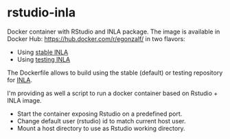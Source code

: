 # rstudio-inla
Docker container with RStudio and INLA package. The image is available in Docker Hub: https://hub.docker.com/r/egonzalf/ in two flavors:
- Using [stable INLA](https://hub.docker.com/r/egonzalf/inla-stable-rstudio/)
- Using [testing INLA](https://hub.docker.com/r/egonzalf/inla-testing-rstudio/)

The Dockerfile allows to build using the stable (default) or testing repository for [INLA](http://www.r-inla.org).

I'm providing as well a script to run a docker container based on Rstudio + INLA image.
* Start the container exposing Rstudio on a predefined port.
* Change default user (rstudio) id to match current host user.
* Mount a host directory to use as Rstudio working directory.
